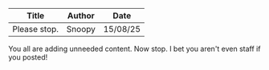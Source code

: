 | Title | Author | Date |
|-------|--------|------|
| Please stop. | Snoopy | 15/08/25 |

You all are adding unneeded content. Now stop. I bet you aren't even staff if you posted!